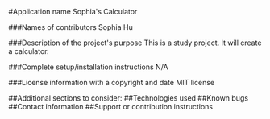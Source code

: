 #Application name
Sophia's Calculator


###Names of contributors
Sophia Hu


###Description of the project's purpose
This is a study project. It will create a calculator.


###Complete setup/installation instructions
N/A


###License information with a copyright and date
MIT license


##Additional sections to consider:
##Technologies used
##Known bugs
##Contact information
##Support or contribution instructions
